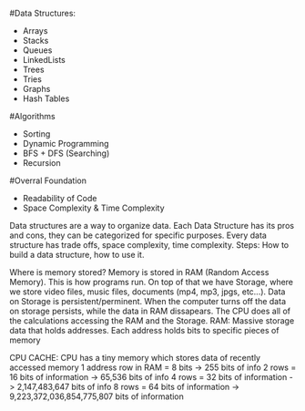 #Data Structures:
* Arrays
* Stacks
* Queues
* LinkedLists
* Trees
* Tries
* Graphs
* Hash Tables

#Algorithms
* Sorting
* Dynamic Programming
* BFS + DFS (Searching)
* Recursion

#Overral Foundation
* Readability of Code
* Space Complexity & Time Complexity

Data structures are a way to organize data. Each Data Structure has its pros and cons, they can be categorized for specific purposes.
Every data structure has trade offs, space complexity, time complexity.
Steps: How to build a data structure, how to use it.

Where is memory stored?
Memory is stored in RAM (Random Access Memory). This is how programs run. On top of that we have Storage, where we store video files, music files, documents (mp4, mp3, jpgs, etc...). Data on Storage is persistent/perminent. When the computer turns off the data on storage persists, while the data in RAM dissapears. The CPU does all of the calculations accessing the RAM and the Storage. RAM: Massive storage data that holds addresses. Each address holds bits to specific pieces of memory

CPU CACHE: CPU has a tiny memory which stores data of recently accessed memory
1 address row in RAM = 8 bits -> 255 bits of info
2 rows = 16 bits of information -> 65,536 bits of info
4 rows = 32 bits of information -> 2,147,483,647 bits of info
8 rows = 64 bits of information -> 9,223,372,036,854,775,807 bits of information

